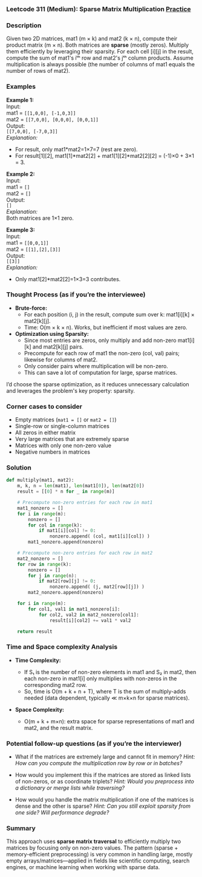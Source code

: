 ### Leetcode 311 (Medium): Sparse Matrix Multiplication [Practice](https://leetcode.com/problems/sparse-matrix-multiplication)

### Description  
Given two 2D matrices, mat1 (m × k) and mat2 (k × n), compute their product matrix (m × n). Both matrices are **sparse** (mostly zeros). Multiply them efficiently by leveraging their sparsity. For each cell [i][j] in the result, compute the sum of mat1's iᵗʰ row and mat2's jᵗʰ column products. Assume multiplication is always possible (the number of columns of mat1 equals the number of rows of mat2).

### Examples  

**Example 1:**  
Input:  
mat1 = `[[1,0,0], [-1,0,3]]`  
mat2 = `[[7,0,0], [0,0,0], [0,0,1]]`  
Output:  
`[[7,0,0], [-7,0,3]]`  
*Explanation:*
- For result, only mat1\*mat2=1×7=7 (rest are zero).
- For result[1][2], mat1[1]\*mat2[2] + mat1[1][2]\*mat2[2][2] = (-1)×0 + 3×1 = 3.

**Example 2:**  
Input:  
mat1 = `[]`  
mat2 = `[]`  
Output:  
`[]`  
*Explanation:*  
Both matrices are 1×1 zero.

**Example 3:**  
Input:  
mat1 = `[[0,0,1]]`  
mat2 = `[[1],[2],[3]]`  
Output:  
`[[3]]`  
*Explanation:*
- Only mat1[2]\*mat2[2]=1×3=3 contributes.

### Thought Process (as if you’re the interviewee)  

- **Brute-force:**  
  - For each position (i, j) in the result, compute sum over k: mat1[i][k] × mat2[k][j].  
  - Time: O(m × k × n). Works, but inefficient if most values are zero.
- **Optimization using Sparsity:**  
  - Since most entries are zeros, only multiply and add non-zero mat1[i][k] and mat2[k][j] pairs.  
  - Precompute for each row of mat1 the non-zero (col, val) pairs; likewise for columns of mat2.  
  - Only consider pairs where multiplication will be non-zero.  
  - This can save a lot of computation for large, sparse matrices.

I’d choose the sparse optimization, as it reduces unnecessary calculation and leverages the problem's key property: sparsity.

### Corner cases to consider  
- Empty matrices (`mat1 = []` or `mat2 = []`)
- Single-row or single-column matrices
- All zeros in either matrix
- Very large matrices that are extremely sparse
- Matrices with only one non-zero value
- Negative numbers in matrices

### Solution

```python
def multiply(mat1, mat2):
    m, k, n = len(mat1), len(mat1[0]), len(mat2[0])
    result = [[0] * n for _ in range(m)]

    # Precompute non-zero entries for each row in mat1
    mat1_nonzero = []
    for i in range(m):
        nonzero = []
        for col in range(k):
            if mat1[i][col] != 0:
                nonzero.append( (col, mat1[i][col]) )
        mat1_nonzero.append(nonzero)

    # Precompute non-zero entries for each row in mat2
    mat2_nonzero = []
    for row in range(k):
        nonzero = []
        for j in range(n):
            if mat2[row][j] != 0:
                nonzero.append( (j, mat2[row][j]) )
        mat2_nonzero.append(nonzero)

    for i in range(m):
        for col1, val1 in mat1_nonzero[i]:
            for col2, val2 in mat2_nonzero[col1]:
                result[i][col2] += val1 * val2

    return result
```

### Time and Space complexity Analysis  

- **Time Complexity:**  
  - If S₁ is the number of non-zero elements in mat1 and S₂ in mat2, then each non-zero in mat1[i] only multiplies with non-zeros in the corresponding mat2 row.
  - So, time is O(m + k + n + T), where T is the sum of multiply-adds needed (data dependent, typically ≪ m×k×n for sparse matrices).

- **Space Complexity:**  
  - O(m + k + m×n): extra space for sparse representations of mat1 and mat2, and the result matrix.

### Potential follow-up questions (as if you’re the interviewer)  

- What if the matrices are extremely large and cannot fit in memory?
  *Hint: How can you compute the multiplication row by row or in batches?*

- How would you implement this if the matrices are stored as linked lists of non-zeros, or as coordinate triplets?
  *Hint: Would you preprocess into a dictionary or merge lists while traversing?*

- How would you handle the matrix multiplication if one of the matrices is dense and the other is sparse?
  *Hint: Can you still exploit sparsity from one side? Will performance degrade?*

### Summary
This approach uses **sparse matrix traversal** to efficiently multiply two matrices by focusing only on non-zero values. The pattern (sparse + memory-efficient preprocessing) is very common in handling large, mostly empty arrays/matrices—applied in fields like scientific computing, search engines, or machine learning when working with sparse data.